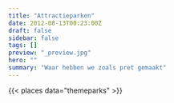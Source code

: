 ```yaml
---
title: "Attractieparken"
date: 2012-08-13T00:23:00Z
draft: false
sidebar: false
tags: []
preview: "_preview.jpg"
hero: ""
summary: "Waar hebben we zoals pret gemaakt"
---
```

{{< places data="themeparks" >}}
